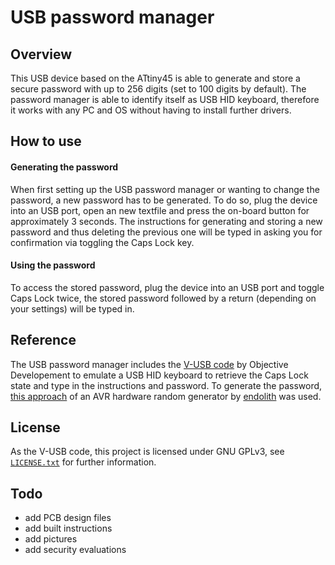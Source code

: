 # USB password manager
## Overview
This USB device based on the ATtiny45 is able to generate and store a secure password with up to 256 digits (set to 100 digits by default). The password manager is able to identify itself as USB HID keyboard, therefore it works with any PC and OS without having to install further drivers.

## How to use
#### Generating the password
When first setting up the USB password manager or wanting to change the password, a new password has to be generated. To do so, plug the device into an USB port, open an new textfile and press the on-board button for approximately 3 seconds. The instructions for generating and storing a new password and thus deleting the previous one will be typed in asking you for confirmation via toggling the Caps Lock key.

#### Using the password
To access the stored password, plug the device into an USB port and toggle Caps Lock twice, the stored password followed by a return (depending on your settings) will be typed in.

## Reference
The USB password manager includes the [V-USB code](https://www.obdev.at/products/vusb/) by Objective Developement to emulate a USB HID keyboard to retrieve the Caps Lock state and type in the instructions and password. To generate the password, [this approach](https://gist.github.com/endolith/2568571) of an AVR hardware random generator by [endolith](https://github.com/endolith) was used.

## License
As the V-USB code, this project is licensed under GNU GPLv3, see [`LICENSE.txt`](LICENSE.txt) for further information.

## Todo
- add PCB design files
- add built instructions
- add pictures
- add security evaluations
